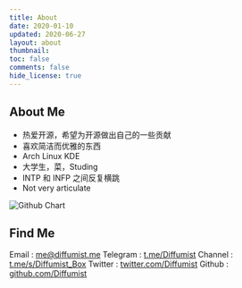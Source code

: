```yaml
---
title: About
date: 2020-01-10
updated: 2020-06-27
layout: about
thumbnail:
toc: false
comments: false
hide_license: true
---
```


## About Me

 - 热爱开源，希望为开源做出自己的一些贡献
 - 喜欢简洁而优雅的东西
 - Arch Linux KDE
 - 大学生，菜，Studing
 - INTP 和 INFP 之间反复横跳 
 - Not very articulate

<img src="https://ghchart.rshah.org/Diffumist" alt="Github Chart" />


<script src="https://gist.github.com/Diffumist/fd10edab8c9f678f785a22f5f8042c79.js"></script>

## Find Me ##

Email : me@diffumist.me
Telegram : [t.me/Diffumist](https://t.me/Diffumist)
Channel : [t.me/s/Diffumist_Box](https://tg.diffumist.workers.dev/)
Twitter : [twitter.com/Diffumist](https://twitter.com/Diffumist)
Github : [github.com/Diffumist](https://github.com/Diffumist)